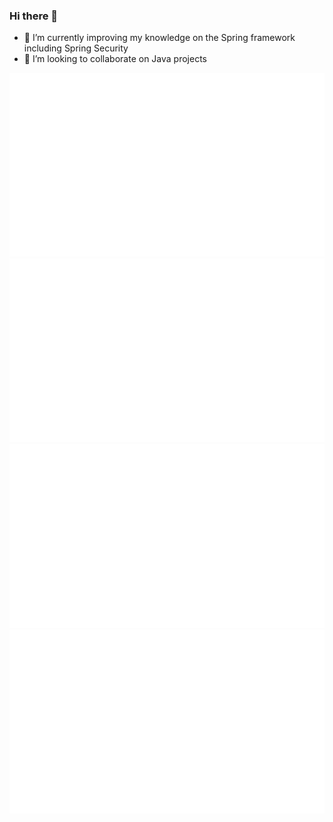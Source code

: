 ### Hi there 👋

- 🌱 I’m currently improving my knowledge on the Spring framework including Spring Security
- 👯 I’m looking to collaborate on Java projects 

<!--
**paula-rusti/paula-rusti** is a ✨ _special_ ✨ repository because its `README.md` (this file) appears on your GitHub profile.

Here are some ideas to get you started:

- 🔭 I’m currently working on ...
- 🌱 I’m currently learning ...
- 👯 I’m looking to collaborate on ...
- 🤔 I’m looking for help with ...
- 💬 Ask me about ...
- 📫 How to reach me: ...
- 😄 Pronouns: ...
- ⚡ Fun fact: ...
-->

![](https://raw.githubusercontent.com/paula-rusti/github-stats/master/generated/overview.svg#gh-dark-mode-only)
![](https://raw.githubusercontent.com/paula-rusti/github-stats/master/generated/overview.svg#gh-light-mode-only)
![](https://raw.githubusercontent.com/paula-rusti/github-stats/master/generated/languages.svg#gh-dark-mode-only)
![](https://raw.githubusercontent.com/paula-rusti/github-stats/master/generated/languages.svg#gh-light-mode-only)

